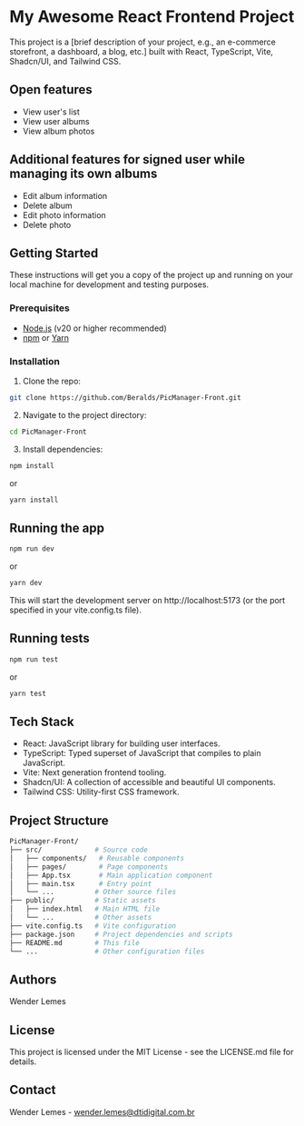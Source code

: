 # My Awesome React Frontend Project

This project is a [brief description of your project, e.g., an e-commerce storefront, a dashboard, a blog, etc.] built with React, TypeScript, Vite, Shadcn/UI, and Tailwind CSS.

## Open features
* View user's list
* View user albums
* View album photos

## Additional features for signed user while managing its own albums
* Edit album information
* Delete album
* Edit photo information
* Delete photo

## Getting Started

These instructions will get you a copy of the project up and running on your local machine for development and testing purposes.

### Prerequisites

* [Node.js](https://nodejs.org/) (v20 or higher recommended)
* [npm](https://www.npmjs.com/) or [Yarn](https://yarnpkg.com/)

### Installation

1. Clone the repo:
```bash
git clone https://github.com/Beralds/PicManager-Front.git
```

2. Navigate to the project directory:
```bash
cd PicManager-Front
```

3. Install dependencies:
```bash
npm install
```
or
```bash
yarn install
```

## Running the app
```bash
npm run dev
```
or
```bash
yarn dev
```

This will start the development server on http://localhost:5173 (or the port specified in your vite.config.ts file).

## Running tests
```bash
npm run test
```
or
```bash
yarn test
```

## Tech Stack
* React: JavaScript library for building user interfaces.
* TypeScript: Typed superset of JavaScript that compiles to plain JavaScript.
* Vite: Next generation frontend tooling.
* Shadcn/UI: A collection of accessible and beautiful UI components.
* Tailwind CSS: Utility-first CSS framework.
  
## Project Structure
```bash
PicManager-Front/
├── src/             # Source code
│   ├── components/   # Reusable components
│   ├── pages/        # Page components
│   ├── App.tsx       # Main application component
│   ├── main.tsx      # Entry point
│   └── ...          # Other source files
├── public/          # Static assets
│   ├── index.html   # Main HTML file
│   └── ...          # Other assets
├── vite.config.ts   # Vite configuration
├── package.json     # Project dependencies and scripts
├── README.md        # This file
└── ...              # Other configuration files
```

## Authors
Wender Lemes

## License
This project is licensed under the MIT License - see the LICENSE.md file for details.

## Contact
Wender Lemes - wender.lemes@dtidigital.com.br
